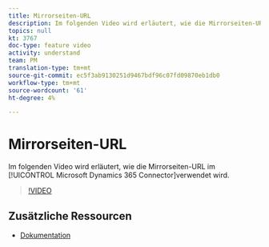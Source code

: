 ```yaml
---
title: Mirrorseiten-URL
description: Im folgenden Video wird erläutert, wie die Mirrorseiten-URL im Adobe Campaign Standard (ACS) Microsoft Dynamics 365 Connector verwendet wird.
topics: null
kt: 3767
doc-type: feature video
activity: understand
team: PM
translation-type: tm+mt
source-git-commit: ec5f3ab9130251d9467bdf96c07fd09870eb1db0
workflow-type: tm+mt
source-wordcount: '61'
ht-degree: 4%

---
```



# Mirrorseiten-URL

Im folgenden Video wird erläutert, wie die Mirrorseiten-URL im [!UICONTROL Microsoft Dynamics 365 Connector]verwendet wird.

>[!VIDEO](https://video.tv.adobe.com/v/29253?quality=12)

## Zusätzliche Ressourcen

* [Dokumentation](https://docs.adobe.com/content/help/en/campaign-standard/using/integrating-with-adobe-cloud/campaign-and-microsoft-dynamics-365/working-with-campaign-standard-and-ms-dynamics/working-with-campaign-standard-and-microsoft-dynamics-365.htmll)
